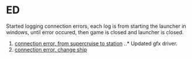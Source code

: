# ED


Started logging connection errors, each log is from starting the launcher in windows, until error occured, then game is closed and launcher is closed.

1. [connection error, from supercruise to station](https://github.com/bent-mortensen/ED/tree/master/from%20supercruise%20to%20station/30-01-2019)
  ..* Updated gfx driver.
2. [connection error, change ship](https://github.com/bent-mortensen/ED/tree/master/change%20ship/30-01-2019) 

<!-- 3. [connection error, change ship](https://github.com/bent-mortensen/ED/tree/master/change%20ship/30-01-2019) -->
